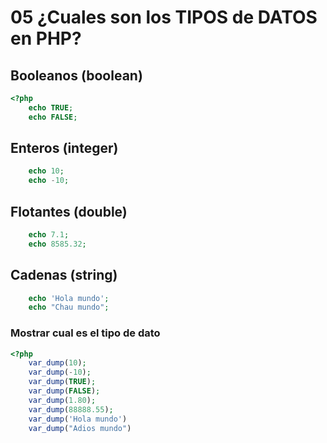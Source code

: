 # 05 ¿Cuales son los TIPOS de DATOS en PHP?

## Booleanos (boolean)
```php
<?php
    echo TRUE;
    echo FALSE;
```

## Enteros (integer)
```php
    echo 10;
    echo -10;   
```

## Flotantes (double)
```php
    echo 7.1;
    echo 8585.32;
```
## Cadenas (string)
```php
    echo 'Hola mundo';
    echo "Chau mundo";
```

### Mostrar cual es el tipo de dato
```php
<?php
    var_dump(10);
    var_dump(-10);
    var_dump(TRUE);
    var_dump(FALSE);
    var_dump(1.80);
    var_dump(88888.55);
    var_dump('Hola mundo')
    var_dump("Adios mundo")
```